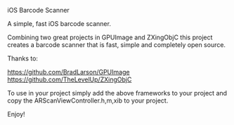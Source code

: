 iOS Barcode Scanner

A simple, fast iOS barcode scanner.

Combining two great projects in GPUImage and ZXingObjC this project creates a barcode scanner that is fast, simple and completely open source.

Thanks to:

https://github.com/BradLarson/GPUImage
https://github.com/TheLevelUp/ZXingObjC

To use in your project simply add the above frameworks to your project and copy the ARScanViewController.h,m,xib to your project.

Enjoy!
